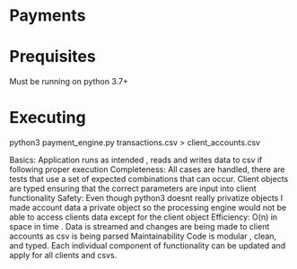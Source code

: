# Payments
# Prequisites
Must be running on python 3.7+ 
# Executing
python3 payment_engine.py transactions.csv > client_accounts.csv

Basics:
Application runs as intended , reads and writes data to csv if following proper execution
Completeness: 
All cases are handled, there are tests that use a set of expected combinations that can occur. Client objects are typed ensuring that the correct parameters are input into client functionality
Safety:
Even though python3 doesnt really privatize objects I made account data a private object so the processing engine would not be able to access clients data except for the client object
Efficiency:
O(n) in space in time . Data is streamed and changes are being made to client accounts as csv is being parsed
Maintainability
Code is modular , clean, and typed. Each individual component of functionality can be updated and apply for all clients and csvs. 

